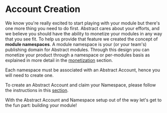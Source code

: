 # Account Creation

We know you're really excited to start playing with your module but there's one more thing you need to do first.
Abstract cares about your efforts, and we believe you should have the ability to monetize your modules in any way that
you see fit. To help us provide that feature we created the concept of **module namespaces**. A module namespace is
your (or your team's) publishing domain for Abstract modules. Through this design you can monetize your product through
a namespace or per-modules basis as explained in more detail in the [monetization](../5_platform/6_monetization.md) section.

Each namespace must be associated with an Abstract Account, hence you will need to create one.

To create an Abstract Account and claim your Namespace, please follow the instructions in
this [section](../5_platform/4_account_console.md#accessing-the-account-console).

With the Abstract Account and Namespace setup out of the way let's get to the fun part: building your module!